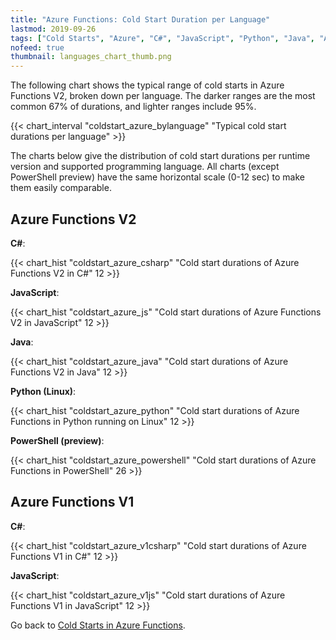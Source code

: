 ```yaml
---
title: "Azure Functions: Cold Start Duration per Language"
lastmod: 2019-09-26
tags: ["Cold Starts", "Azure", "C#", "JavaScript", "Python", "Java", "Azure Functions"]
nofeed: true
thumbnail: languages_chart_thumb.png
---
```


The following chart shows the typical range of cold starts in Azure Functions V2, broken down per language. The darker ranges are the most common 67% of durations, and lighter ranges include 95%.

{{< chart_interval
    "coldstart_azure_bylanguage"
    "Typical cold start durations per language" >}}

The charts below give the distribution of cold start durations per runtime version and supported programming language. All charts (except PowerShell preview) have the same horizontal scale (0-12 sec) to make them easily comparable.

## Azure Functions V2

**C#**:

{{< chart_hist
     "coldstart_azure_csharp"
     "Cold start durations of Azure Functions V2 in C#"
     12 >}}

**JavaScript**:

{{< chart_hist
     "coldstart_azure_js"
     "Cold start durations of Azure Functions V2 in JavaScript"
     12 >}}

**Java**:

{{< chart_hist
     "coldstart_azure_java"
     "Cold start durations of Azure Functions V2 in Java"
     12 >}}

**Python (Linux)**:

{{< chart_hist
     "coldstart_azure_python"
     "Cold start durations of Azure Functions in Python running on Linux"
     12 >}}

**PowerShell (preview)**:

{{< chart_hist
     "coldstart_azure_powershell"
     "Cold start durations of Azure Functions in PowerShell"
     26 >}}

## Azure Functions V1

**C#**:

{{< chart_hist
     "coldstart_azure_v1csharp"
     "Cold start durations of Azure Functions V1 in C#"
     12 >}}

**JavaScript**:

{{< chart_hist
     "coldstart_azure_v1js"
     "Cold start durations of Azure Functions V1 in JavaScript"
     12 >}}

Go back to [Cold Starts in Azure Functions](/serverless/coldstarts/azure/).